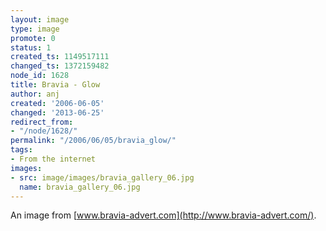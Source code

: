 ```yaml
---
layout: image
type: image
promote: 0
status: 1
created_ts: 1149517111
changed_ts: 1372159482
node_id: 1628
title: Bravia - Glow
author: anj
created: '2006-06-05'
changed: '2013-06-25'
redirect_from:
- "/node/1628/"
permalink: "/2006/06/05/bravia_glow/"
tags:
- From the internet
images:
- src: image/images/bravia_gallery_06.jpg
  name: bravia_gallery_06.jpg
---
```

An image from [www.bravia-advert.com](http://www.bravia-advert.com/).
